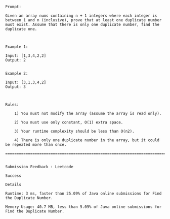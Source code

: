     Prompt: 

    Given an array nums containing n + 1 integers where each integer is between 1 and n (inclusive), prove that at least one duplicate number must exist. Assume that there is only one duplicate number, find the duplicate one.
    
    
    
    Example 1:
    
    Input: [1,3,4,2,2]
    Output: 2
    
    
    Example 2:
  
    Input: [3,1,3,4,2]
    Output: 3


    
    Rules: 

        1) You must not modify the array (assume the array is read only).

        2) You must use only constant, O(1) extra space.

        3) Your runtime complexity should be less than O(n2).

        4) There is only one duplicate number in the array, but it could be repeated more than once.
    
    ===============================================================================================
    
    
    Submission Feedback : Leetcode
    
    Success
    
    Details 
    
    Runtime: 3 ms, faster than 25.09% of Java online submissions for Find the Duplicate Number.
    
    Memory Usage: 40.7 MB, less than 5.09% of Java online submissions for Find the Duplicate Number.
